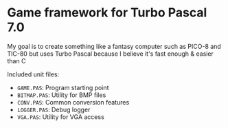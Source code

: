 # Game framework for Turbo Pascal 7.0

My goal is to create something like a fantasy computer such as PICO-8 and TIC-80 but uses Turbo Pascal because I believe it's fast enough & easier than C

Included unit files:

- `GAME.PAS`: Program starting point
- `BITMAP.PAS`: Utility for BMP files
- `CONV.PAS`: Common conversion features
- `LOGGER.PAS`: Debug logger
- `VGA.PAS`: Utility for VGA access
